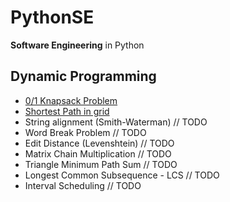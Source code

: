 # PythonSE
**Software Engineering** in Python

## Dynamic Programming
- [0/1 Knapsack Problem](/DynamicProgramming/KnapsackProblem/README.md)
- [Shortest Path in grid](/DynamicProgramming/ShortestPathGrid/README.md)
- String alignment (Smith-Waterman) // TODO
- Word Break Problem // TODO
- Edit Distance (Levenshtein) // TODO
- Matrix Chain Multiplication // TODO
- Triangle Minimum Path Sum // TODO
- Longest Common Subsequence - LCS // TODO
- Interval Scheduling // TODO